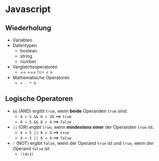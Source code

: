 # Javascript

## Wiederholung

- Variablen
- Datentypen
  - boolean
  - string
  - number
- Vergleichsoperatoren
  - == === !== < >
- Mathematische Operatoren
  - `+ - * %`

## Logische Operatoren

- `&&` (AND) ergibt `true`, wenn **beide** Operanden `true` sind.
  - `4 < 5 && 6 < 10` ==> `true`
  - `4 < 5 && 6 < 4` ==> `false`
- `||` (OR) ergibt `true`, wenn **mindestens einer** der Operanden `true` ist.
  - `4 < 5 || 6 < 4` ==> `true`
  - `4 < 3 || 6 < 4` ==> `false`
- `!` (NOT) ergibt `false`, wenn der Operand `true` ist und `true`, wenn der Operand `false` ist
  - `!(4>3)`
